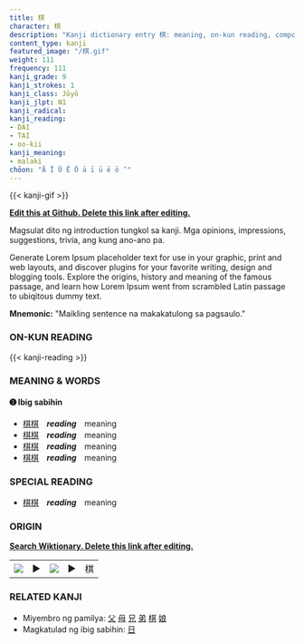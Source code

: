 ```yaml
---
title: 棋
character: 棋
description: "Kanji dictionary entry 棋: meaning, on-kun reading, compounds, origin, related kanji"
content_type: kanji
featured_image: "/棋.gif"
weight: 111
frequency: 111
kanji_grade: 9
kanji_strokes: 1
kanji_class: Jōyō
kanji_jlpt: N1
kanji_radical: 
kanji_reading: 
- DAI
- TAI
- oo-kii
kanji_meaning:
- malaki
chōon: "Ā Ī Ū Ē Ō ā ī ū ē ō ’"
---
```

[//]: # (Don't edit the line below. Kanji animated GIF code is automatically generated.)
{{< kanji-gif >}}

[//]: # (Edit below this line.)

**[Edit this at Github. Delete this link after editing.](https://github.com/tim0g/tim/tree/main/content/kanji/棋/index.md)**

Magsulat dito ng introduction tungkol sa kanji. Mga opinions, impressions, suggestions, trivia, ang kung ano-ano pa.

Generate Lorem Ipsum placeholder text for use in your graphic, print and web layouts, and discover plugins for your favorite writing, design and blogging tools. Explore the origins, history and meaning of the famous passage, and learn how Lorem Ipsum went from scrambled Latin passage to ubiqitous dummy text.
 
**Mnemonic:** "Maikling sentence na makakatulong sa pagsaulo."

### ON-KUN READING

[//]: # (Don't edit the line below. ON-KUN READING code is automatically generated.)
{{< kanji-reading >}}

### MEANING & WORDS

#### ➊ **Ibig sabihin**
  - [棋](../棋)[棋](../棋)　***reading***　meaning
  - [棋](../棋)[棋](../棋)　***reading***　meaning
  - [棋](../棋)[棋](../棋)　***reading***　meaning
  - [棋](../棋)[棋](../棋)　***reading***　meaning

### SPECIAL READING
  - [棋](../棋)[棋](../棋)　***reading***　meaning

### ORIGIN

**[Search Wiktionary. Delete this link after editing.](https://wiktionary.org/wiki/棋)**
<table class="kanji-table"><tr><td>
<img src="60px-棋-bronze.svg.png">
</td><td>▶</td><td>
<img src="60px-棋-oracle.svg.png">
</td><td>▶</td>
<td class="kanji-origin">棋</td>
</tr></table>

### RELATED KANJI
- Miyembro ng pamilya: [父](../父) [母](../母) [兄](../兄) [弟](../弟) [棋](../棋) [娘](../娘)
- Magkatulad ng ibig sabihin: [日](../日)
